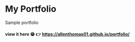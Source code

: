 # My Portfolio 
Sample portfolio 

#### view it here 😁 👉 https://allenthomas01.github.io/portfolio/
